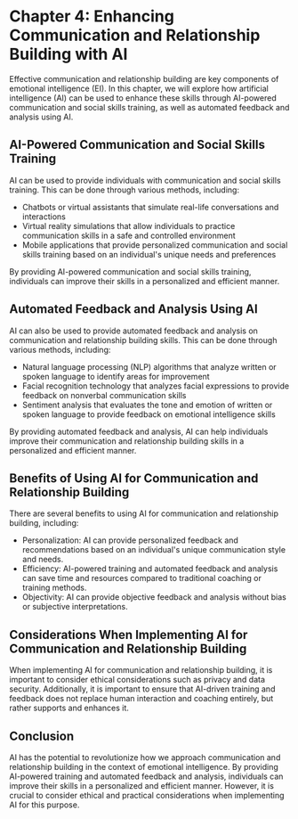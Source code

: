 Chapter 4: Enhancing Communication and Relationship Building with AI
====================================================================

Effective communication and relationship building are key components of emotional intelligence (EI). In this chapter, we will explore how artificial intelligence (AI) can be used to enhance these skills through AI-powered communication and social skills training, as well as automated feedback and analysis using AI.

AI-Powered Communication and Social Skills Training
---------------------------------------------------

AI can be used to provide individuals with communication and social skills training. This can be done through various methods, including:

* Chatbots or virtual assistants that simulate real-life conversations and interactions
* Virtual reality simulations that allow individuals to practice communication skills in a safe and controlled environment
* Mobile applications that provide personalized communication and social skills training based on an individual's unique needs and preferences

By providing AI-powered communication and social skills training, individuals can improve their skills in a personalized and efficient manner.

Automated Feedback and Analysis Using AI
----------------------------------------

AI can also be used to provide automated feedback and analysis on communication and relationship building skills. This can be done through various methods, including:

* Natural language processing (NLP) algorithms that analyze written or spoken language to identify areas for improvement
* Facial recognition technology that analyzes facial expressions to provide feedback on nonverbal communication skills
* Sentiment analysis that evaluates the tone and emotion of written or spoken language to provide feedback on emotional intelligence skills

By providing automated feedback and analysis, AI can help individuals improve their communication and relationship building skills in a personalized and efficient manner.

Benefits of Using AI for Communication and Relationship Building
----------------------------------------------------------------

There are several benefits to using AI for communication and relationship building, including:

* Personalization: AI can provide personalized feedback and recommendations based on an individual's unique communication style and needs.
* Efficiency: AI-powered training and automated feedback and analysis can save time and resources compared to traditional coaching or training methods.
* Objectivity: AI can provide objective feedback and analysis without bias or subjective interpretations.

Considerations When Implementing AI for Communication and Relationship Building
-------------------------------------------------------------------------------

When implementing AI for communication and relationship building, it is important to consider ethical considerations such as privacy and data security. Additionally, it is important to ensure that AI-driven training and feedback does not replace human interaction and coaching entirely, but rather supports and enhances it.

Conclusion
----------

AI has the potential to revolutionize how we approach communication and relationship building in the context of emotional intelligence. By providing AI-powered training and automated feedback and analysis, individuals can improve their skills in a personalized and efficient manner. However, it is crucial to consider ethical and practical considerations when implementing AI for this purpose.


